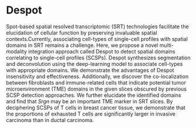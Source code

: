 # Despot

Spot-based spatial resolved transcriptomic (SRT) technologies facilitate the elucidation of cellular function by preserving invaluable spatial contexts.Currently, associating cell-types of single-cell profiles with spatial domains in SRT remains a challenge. Here, we propose a novel multi-modality integration approach called Despot to detect spatial domains correlating to single-cell profiles (SCSPs). Despot synthesizes segmentation and deconvolution using the deep-learning model to associate cell-types with appropriate domains. We demonstrate the advantages of Despot insensitivity and effectiveness. Additionally, we discover the co-localization between fibroblasts and immune-related  cells that indicate potential tumor microenvironment (TME) domains in  the given slices obscured by previous SCSP detection approaches. We further elucidate the identified domains and find that *Srgn* may be an important TME marker in SRT slices. By deciphering SCSPs of T cells in breast cancer tissue, we demonstrate  that the proportions of exhausted T cells are significantly larger in  invasive carcinoma than in ductal carcinoma.

